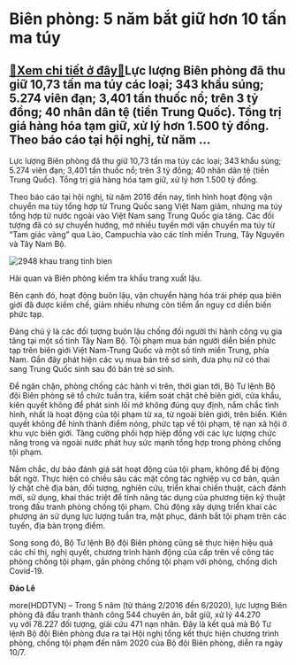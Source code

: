 Biên phòng: 5 năm bắt giữ hơn 10 tấn ma túy
===========================================

[:gift:Xem chi tiết ở đây:gift:](https://hddtvn.com/bien-phong-5-nam-bat-giu-hon-10-tan-ma-tuy/)Lực lượng Biên phòng đã thu giữ 10,73 tấn ma túy các loại; 343 khẩu súng; 5.274 viên đạn; 3,401 tấn thuốc nổ; trên 3 tỷ đồng; 40 nhân dân tệ (tiền Trung Quốc). Tổng trị giá hàng hóa tạm giữ, xử lý hơn 1.500 tỷ đồng. Theo báo cáo tại hội nghị, từ năm …
-----------------------------------------------------------------------------------------------------------------------------------------------------------------------------------------------------------------------------------------------------------


Lực lượng Biên phòng đã thu giữ 10,73 tấn ma túy các loại; 343 khẩu súng; 5.274 viên đạn; 3,401 tấn thuốc nổ; trên 3 tỷ đồng; 40 nhân dân tệ (tiền Trung Quốc). Tổng trị giá hàng hóa tạm giữ, xử lý hơn 1.500 tỷ đồng.


Theo báo cáo tại hội nghị, từ năm 2016 đến nay, tình hình hoạt động vận chuyển ma túy tổng hợp từ Trung Quốc sang Việt Nam giảm, nhưng ma túy tổng hợp từ nước ngoài vào Việt Nam sang Trung Quốc gia tăng. Các đối tượng đã có sự chuyển hướng, mở nhiều tuyến mới vận chuyển ma túy từ “Tam giác vàng” qua Lào, Campuchia vào các tỉnh miền Trung, Tây Nguyên và Tây Nam Bộ.





![2948 khau trang tinh bien](https://haiquanonline.com.vn/stores/news_dataimages/tructet/032020/12/15/in_article/2948_khau_trang_tinh_bien.jpg?rt=20200711123404 "Hải quan và Biên phòng kiểm tra xe và số khẩu trang xuất lậu.")


Hải quan và Biên phòng kiểm tra khẩu trang xuất lậu.



Bên cạnh đó, hoạt động buôn lậu, vận chuyển hàng hóa trái phép qua biên giới đã được kiềm chế, giảm nhiều nhưng còn tiềm ẩn nguy cơ diễn biến phức tạp.


Đáng chú ý là các đối tượng buôn lậu chống đối người thi hành công vụ gia tăng tại một số tỉnh Tây Nam Bộ. Tội phạm mua bán người diễn biến phức tạp trên biên giới Việt Nam-Trung Quốc và một số tỉnh miền Trung, phía Nam. Gần đây phát hiện các vụ mua bán trẻ sơ sinh, đưa phụ nữ có thai sang Trung Quốc sinh sau đó bán trẻ sơ sinh.


Để ngăn chặn, phòng chống các hành vi trên, thời gian tới, Bộ Tư lệnh Bộ đội Biên phòng sẽ tổ chức tuần tra, kiểm soát chặt chẽ biên giới, cửa khẩu, kiên quyết không để phát sinh lối mở không đúng quy định, nắm chắc tình hình, nhất là hoạt động của tội phạm từ xa, từ ngoài biên giới, trên biển. Kiên quyết không để hình thành điểm nóng, phức tạp về tội phạm, tệ nạn xã hội ở khu vực biên giới. Tăng cường phối hợp hiệp đồng với các lực lượng chức năng trong và ngoài nước phát huy sức mạnh tổng hợp trong phòng chống tội phạm. 


Nắm chắc, dự báo đánh giá sát hoạt động của tội phạm, không để bị động bất ngờ. Thực hiện có chiều sâu các mặt công tác nghiệp vụ cơ bản, quản lý chặt chẽ địa bàn, đối tượng, nghiên cứu, triển khai chiến thuật, cách đánh mới, sử dụng, khai thác triệt để tính năng tác dụng của phương tiện kỹ thuật trong đấu tranh phòng chống tội phạm. Chủ động xây dựng triển khai các phương án sử dụng lực lượng tuần tra, mật phục, đánh bắt tội phạm trên các tuyến, địa bàn trọng điểm. 


Song song đó, Bộ Tư lệnh Bộ đội Biên phòng cũng sẽ thực hiện hiệu quả các chỉ thị, nghị quyết, chương trình hành động của cấp trên về công tác phòng chống tội phạm, gắn phòng chống tội phạm với phòng, chống dịch Covid-19.




**Đảo Lê**



more(HDDTVN) – Trong 5 năm (từ tháng 2/2016 đến 6/2020), lực lượng Biên phòng đã đấu tranh thành công 544 chuyên án, bắt giữ, xử lý 44.270 vụ với 78.227 đối tượng, giải cứu 471 nạn nhân. Đây là kết quả mà Bộ Tư lệnh Bộ đội Biên phòng đưa ra tại Hội nghị tổng kết thực hiện chương trình phòng, chống tội phạm đến năm 2020 của Bộ đội Biên phòng, diễn ra ngày 10/7.

